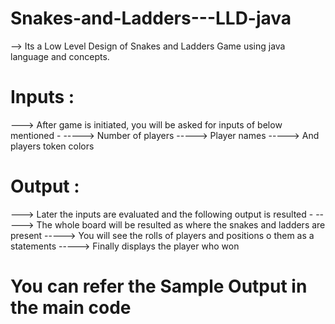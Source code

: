 # Snakes-and-Ladders---LLD-java
--> Its a Low Level Design of Snakes and Ladders Game using java language and concepts.

# Inputs :
---> After game is initiated, you will be asked for inputs of below mentioned -
-----> Number of players
-----> Player names
-----> And players token colors

# Output :
---> Later the inputs are evaluated and the following output is resulted -
-----> The whole board will be resulted as where the snakes and ladders are present
-----> You will see the rolls of players and positions o them as a statements
-----> Finally displays the player who won

# You can refer the Sample Output in the main code
